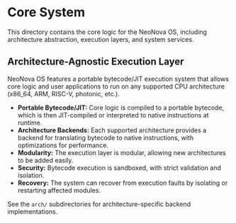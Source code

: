 # Core System

This directory contains the core logic for the NeoNova OS, including architecture abstraction, execution layers, and system services.

## Architecture-Agnostic Execution Layer

NeoNova OS features a portable bytecode/JIT execution system that allows core logic and user applications to run on any supported CPU architecture (x86_64, ARM, RISC-V, photonic, etc.).

- **Portable Bytecode/JIT:** Core logic is compiled to a portable bytecode, which is then JIT-compiled or interpreted to native instructions at runtime.
- **Architecture Backends:** Each supported architecture provides a backend for translating bytecode to native instructions, with optimizations for performance.
- **Modularity:** The execution layer is modular, allowing new architectures to be added easily.
- **Security:** Bytecode execution is sandboxed, with strict validation and isolation.
- **Recovery:** The system can recover from execution faults by isolating or restarting affected modules.

See the `arch/` subdirectories for architecture-specific backend implementations. 